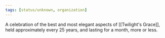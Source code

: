 ```yaml
---
tags: [status/unknown, organization]
---
```


A celebration of the best and most elegant aspects of [[Twilight's Grace]], held approximately every 25 years, and lasting for a month, more or less. 